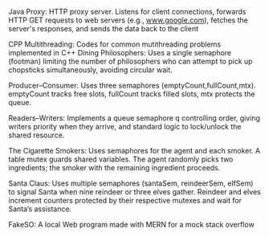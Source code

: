 Java Proxy: HTTP proxy server. Listens for client connections, forwards HTTP GET requests to web servers (e.g., www.google.com), fetches the server's responses, and sends the data back to the client

CPP Multithreading: Codes for common mutithreading problems implemented in C++
  Dining Philosophers: Uses a single semaphore (footman) limiting the number of philosophers who can attempt to pick up chopsticks simultaneously, avoiding circular wait. 

  Producer–Consumer: Uses three semaphores (emptyCount,fullCount,mtx). emptyCount tracks free slots, fullCount tracks filled slots, mtx protects the queue.

  Readers–Writers: Implements a queue semaphore q controlling order, giving writers priority when they arrive, and standard logic to lock/unlock the shared resource.

  The Cigarette Smokers: Uses semaphores for the agent and each smoker. A table mutex guards shared variables. The agent randomly picks two ingredients; the smoker with the remaining ingredient proceeds.

  Santa Claus: Uses multiple semaphores (santaSem, reindeerSem, elfSem) to signal Santa when nine reindeer or three elves gather. Reindeer and elves increment counters protected by their respective mutexes and wait for Santa’s assistance. 

  FakeSO: A local Web program made with MERN for a mock stack overflow
